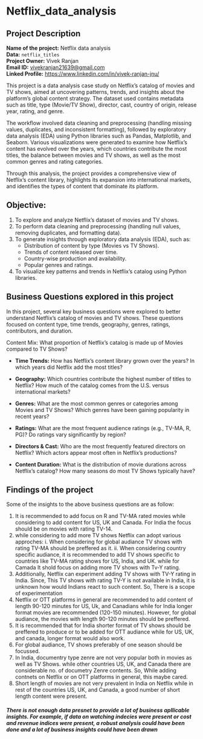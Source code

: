 # Netflix_data_analysis
## Project Description

**Name of the project:** Netflix data analysis  
**Data:** `netflix_titles`  
**Project Owner:** Vivek Ranjan  
**Email ID:** vivekranjan21639@gmail.com   
**Linked Profile:** https://www.linkedin.com/in/vivek-ranjan-jnu/

This project is a data analysis case study on Netflix’s catalog of movies and TV shows, aimed at uncovering patterns, trends, and insights about the platform’s global content strategy. The dataset used contains metadata such as title, type (Movie/TV Show), director, cast, country of origin, release year, rating, and genre.

The workflow involved data cleaning and preprocessing (handling missing values, duplicates, and inconsistent formatting), followed by exploratory data analysis (EDA) using Python libraries such as Pandas, Matplotlib, and Seaborn. Various visualizations were generated to examine how Netflix’s content has evolved over the years, which countries contribute the most titles, the balance between movies and TV shows, as well as the most common genres and rating categories.

Through this analysis, the project provides a comprehensive view of Netflix’s content library, highlights its expansion into international markets, and identifies the types of content that dominate its platform.


## Objective:
1. To explore and analyze Netflix’s dataset of movies and TV shows.
2. To perform data cleaning and preprocessing (handling null values, removing duplicates, and formatting data).
3. To generate insights through exploratory data analysis (EDA), such as:
   - Distribution of content by type (Movies vs TV Shows).
   - Trends of content released over time.
   - Country-wise production and availability.
   - Popular genres and ratings.
8. To visualize key patterns and trends in Netflix’s catalog using Python libraries.

## Business Questions explored in this project
In this project, several key business questions were explored to better understand Netflix’s catalog of movies and TV shows. These questions focused on content type, time trends, geography, genres, ratings, contributors, and duration.

Content Mix:
What proportion of Netflix’s catalog is made up of Movies compared to TV Shows?

- **Time Trends:** How has Netflix’s content library grown over the years? In which years did Netflix add the most titles?
      
- **Geography:** Which countries contribute the highest number of titles to Netflix? How much of the catalog comes from the U.S. versus international markets?

- **Genres:** What are the most common genres or categories among Movies and TV Shows? Which genres have been gaining popularity in recent years?

- **Ratings:** What are the most frequent audience ratings (e.g., TV-MA, R, PG)? Do ratings vary significantly by region?

- **Directors & Cast:** Who are the most frequently featured directors on Netflix? Which actors appear most often in Netflix’s productions?

- **Content Duration:** What is the distribution of movie durations across Netflix’s catalog? How many seasons do most TV Shows typically have?

## Findings of the project

Some of the insights to the above business questions are as follow:
1. It is recommended to add focus on R and TV-MA rated movies while considering to add content for US, UK and Canada. For India the focus should be on movies with rating TV-14.
2. while considering to add more TV shows Netflix can adopt various approches:
      i. When considering for global audiance TV shows with rating TV-MA should be preffered as it.
      ii. When considering country specific audiance, it is recommended to add TV shows specific to countries like TV-MA rating shows for US, India, and UK. while for Camada It shold focus on adding more TV shows with Tv-Y rating.
3. Additionally, Netflix can experiment adding TV shows with TV-Y rating in India. Since, This TV shows with rating TV-Y is not available in India, it is unknown how would Indians react to such content. So, There is a scope of experimentation
4. Netflix or OTT platforms in general are recommended to add content of length 90-120 minutes for US, Uk, and Canadians while for India longer format movies are recommended (120-150 minutes). However, for global audiance, the movies with length 90-120 minutes should be preffered.
5. It is recommended that for India shorter format of TV shows should be preffered to produce or to be added for OTT audiance while for US, UK, and canada, longer format would also work.
6. For global audiance, TV shows preferably of one season should be focussed.
7. In India, documentry type zenre are not very popular both in movies as well as TV Shows. while other countries US, UK, and Canada there are considerable no. of documetry Zenre contents. So, While adding contnets on Netflix or on OTT platforms in general, this maybe cared.
8. Short length of movies are not very prevalent in India on Netflix while in rest of the countries US, UK, and Canada, a good number of short length content were present.

#### ***There is not enough data presnet to provide a lot of business apllicable insights. For example, if data on watching indecies were present or cost and revenue indices were present, a robust analysis could have been done and a lot of business insights could have been drawn***
